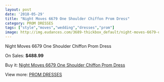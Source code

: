 ```yaml
---
layout: post
date: '2018-05-29'
title: "Night Moves 6679 One Shoulder Chiffon Prom Dress"
category: PROM DRESSES
tags: ["style","moves","wedding","dresses","prom"]
image: http://img.eudances.com/3689-thickbox_default/night-moves-6679-one-shoulder-chiffon-prom-dress.jpg
---
```

Night Moves 6679 One Shoulder Chiffon Prom Dress

On Sales: **$488.99**
<a href="https://www.eudances.com/en/prom-dresses/1232-night-moves-6679-one-shoulder-chiffon-prom-dress.html"><amp-img layout="responsive" width="600" height="600" src="//img.eudances.com/3689-thickbox_default/night-moves-6679-one-shoulder-chiffon-prom-dress.jpg" alt="Night Moves 6679 One Shoulder Chiffon Prom Dress 0" /></a>
<a href="https://www.eudances.com/en/prom-dresses/1232-night-moves-6679-one-shoulder-chiffon-prom-dress.html"><amp-img layout="responsive" width="600" height="600" src="//img.eudances.com/3692-thickbox_default/night-moves-6679-one-shoulder-chiffon-prom-dress.jpg" alt="Night Moves 6679 One Shoulder Chiffon Prom Dress 1" /></a>
<a href="https://www.eudances.com/en/prom-dresses/1232-night-moves-6679-one-shoulder-chiffon-prom-dress.html"><amp-img layout="responsive" width="600" height="600" src="//img.eudances.com/3691-thickbox_default/night-moves-6679-one-shoulder-chiffon-prom-dress.jpg" alt="Night Moves 6679 One Shoulder Chiffon Prom Dress 2" /></a>
<a href="https://www.eudances.com/en/prom-dresses/1232-night-moves-6679-one-shoulder-chiffon-prom-dress.html"><amp-img layout="responsive" width="600" height="600" src="//img.eudances.com/3690-thickbox_default/night-moves-6679-one-shoulder-chiffon-prom-dress.jpg" alt="Night Moves 6679 One Shoulder Chiffon Prom Dress 3" /></a>

Buy it: [Night Moves 6679 One Shoulder Chiffon Prom Dress](https://www.eudances.com/en/prom-dresses/1232-night-moves-6679-one-shoulder-chiffon-prom-dress.html "Night Moves 6679 One Shoulder Chiffon Prom Dress")

View more: [PROM DRESSES](https://www.eudances.com/en/13-prom-dresses "PROM DRESSES")